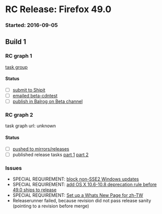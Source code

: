 # RC Release: Firefox 49.0

### Started: 2016-09-05

## Build 1

### RC graph 1
[task group](https://tools.taskcluster.net/push-inspector/#/1B4SgShvQ9S28KmwLXzfAw)

#### Status
- [ ] [submit to Shipit](https://wiki.mozilla.org/Release:Release_Automation_on_Mercurial:Starting_a_Release#Submit_to_Ship_It)
- [ ] [emailed beta-cdntest](../how-tos/relpro.md#1-email-drivers-re-release-live-on-test-channel)
- [ ] [publish in Balrog on Beta channel](../how-tos/relpro.md#3-publish-release)

### RC graph 2
task graph url: unknown

#### Status
- [ ] [pushed to mirrors/releases](../how-tos/relpro.md#2-push-to-releases-dir-mirrors)
- [ ] published release tasks [part 1](../how-tos/relpro.md#3-publish-release) [part 2](../how-tos/relpro.md#4-post-release-step)

### Issues
- SPECIAL REQUIREMENT: [block non-SSE2 Windows updates](https://bugzilla.mozilla.org/show_bug.cgi?id=1284905)
- SPECIAL REQUIREMENT: [add OS X 10.6-10.8 deprecation rule before 49.0 ships to release](https://bugzilla.mozilla.org/show_bug.cgi?id=1275607)
- SPECIAL REQUIREMENT: [Set up a Whats New Page for zh-TW](https://bugzilla.mozilla.org/show_bug.cgi?id=1292637)
- Releaserunner failed, because revision did not pass release sanity (pointing to a revision before merge)


